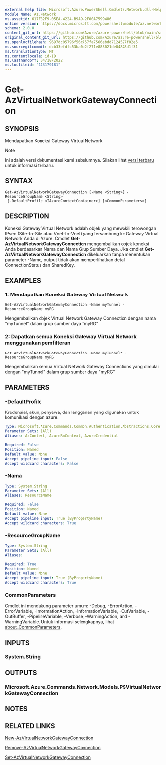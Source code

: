 ```yaml
---
external help file: Microsoft.Azure.PowerShell.Cmdlets.Network.dll-Help.xml
Module Name: Az.Network
ms.assetid: 617FB2F9-05EA-4224-B9A9-2F00A7599486
online version: https://docs.microsoft.com/powershell/module/az.network/get-azvirtualnetworkgatewayconnection
schema: 2.0.0
content_git_url: https://github.com/Azure/azure-powershell/blob/main/src/Network/Network/help/Get-AzVirtualNetworkGatewayConnection.md
original_content_git_url: https://github.com/Azure/azure-powershell/blob/main/src/Network/Network/help/Get-AzVirtualNetworkGatewayConnection.md
ms.openlocfilehash: 9697dc05796f56c757fa7566ebdd7124527f02e5
ms.sourcegitcommit: dcb33efdfc53ba0b2f271e883021de84878d1f31
ms.translationtype: MT
ms.contentlocale: id-ID
ms.lasthandoff: 04/18/2022
ms.locfileid: "143179181"
---
```

# Get-AzVirtualNetworkGatewayConnection

## SYNOPSIS
Mendapatkan Koneksi Gateway Virtual Network

> [!NOTE]
>Ini adalah versi dokumentasi kami sebelumnya. Silakan lihat [versi terbaru](/powershell/module/az.network/get-azvirtualnetworkgatewayconnection) untuk informasi terbaru.

## SYNTAX

```
Get-AzVirtualNetworkGatewayConnection [-Name <String>] -ResourceGroupName <String>
 [-DefaultProfile <IAzureContextContainer>] [<CommonParameters>]
```

## DESCRIPTION
Koneksi Gateway Virtual Network adalah objek yang mewakili terowongan IPsec (Site-to-Site atau Vnet-to-Vnet) yang tersambung ke Gateway Virtual Network Anda di Azure.
Cmdlet **Get-AzVirtualNetworkGatewayConnection** mengembalikan objek koneksi Anda berdasarkan Nama dan Nama Grup Sumber Daya.
Jika cmdlet **Get-AzVirtualNetworkGatewayConnection** dikeluarkan tanpa menentukan parameter -Name, output tidak akan memperlihatkan detail ConnectionStatus dan SharedKey.

## EXAMPLES

### 1: Mendapatkan Koneksi Gateway Virtual Network
```
Get-AzVirtualNetworkGatewayConnection -Name myTunnel -ResourceGroupName myRG
```

Mengembalikan objek Virtual Network Gateway Connection dengan nama "myTunnel" dalam grup sumber daya "myRG"

### 2: Dapatkan semua Koneksi Gateway Virtual Network menggunakan pemfilteran
```
Get-AzVirtualNetworkGatewayConnection -Name myTunnel* -ResourceGroupName myRG
```

Mengembalikan semua Virtual Network Gateway Connections yang dimulai dengan "myTunnel" dalam grup sumber daya "myRG"

## PARAMETERS

### -DefaultProfile
Kredensial, akun, penyewa, dan langganan yang digunakan untuk komunikasi dengan azure.

```yaml
Type: Microsoft.Azure.Commands.Common.Authentication.Abstractions.Core.IAzureContextContainer
Parameter Sets: (All)
Aliases: AzContext, AzureRmContext, AzureCredential

Required: False
Position: Named
Default value: None
Accept pipeline input: False
Accept wildcard characters: False
```

### -Nama
```yaml
Type: System.String
Parameter Sets: (All)
Aliases: ResourceName

Required: False
Position: Named
Default value: None
Accept pipeline input: True (ByPropertyName)
Accept wildcard characters: True
```

### -ResourceGroupName
```yaml
Type: System.String
Parameter Sets: (All)
Aliases:

Required: True
Position: Named
Default value: None
Accept pipeline input: True (ByPropertyName)
Accept wildcard characters: True
```

### CommonParameters
Cmdlet ini mendukung parameter umum: -Debug, -ErrorAction, -ErrorVariable, -InformationAction, -InformationVariable, -OutVariable, -OutBuffer, -PipelineVariable, -Verbose, -WarningAction, and -WarningVariable. Untuk informasi selengkapnya, lihat [about_CommonParameters](http://go.microsoft.com/fwlink/?LinkID=113216).

## INPUTS

### System.String

## OUTPUTS

### Microsoft.Azure.Commands.Network.Models.PSVirtualNetworkGatewayConnection

## NOTES

## RELATED LINKS

[New-AzVirtualNetworkGatewayConnection](./New-AzVirtualNetworkGatewayConnection.md)

[Remove-AzVirtualNetworkGatewayConnection](./Remove-AzVirtualNetworkGatewayConnection.md)

[Set-AzVirtualNetworkGatewayConnection](./Set-AzVirtualNetworkGatewayConnection.md)
